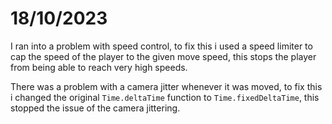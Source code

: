 # 18/10/2023

I ran into a problem with speed control, to fix this i used a speed limiter to cap the speed of the player to the given move speed, this stops the player from being able to reach very high speeds.

There was a problem with a camera jitter whenever it was moved,  to fix this i changed the original `Time.deltaTime` function to `Time.fixedDeltaTime`, this stopped the issue of the camera jittering.